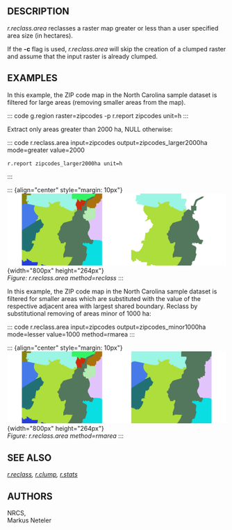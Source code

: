 ## DESCRIPTION

*r.reclass.area* reclasses a raster map greater or less than a user
specified area size (in hectares).

If the **-c** flag is used, *r.reclass.area* will skip the creation of a
clumped raster and assume that the input raster is already clumped.

## EXAMPLES

In this example, the ZIP code map in the North Carolina sample dataset
is filtered for large areas (removing smaller areas from the map).

::: code
    g.region raster=zipcodes -p
    r.report zipcodes unit=h
:::

Extract only areas greater than 2000 ha, NULL otherwise:

::: code
    r.reclass.area input=zipcodes output=zipcodes_larger2000ha mode=greater value=2000

    r.report zipcodes_larger2000ha unit=h
:::

::: {align="center" style="margin: 10px"}
![](zipcodes_larger2000ha.png){width="800px" height="264px"}\
*Figure: r.reclass.area method=reclass*
:::

In this example, the ZIP code map in the North Carolina sample dataset
is filtered for smaller areas which are substituted with the value of
the respective adjacent area with largest shared boundary. Reclass by
substitutional removing of areas minor of 1000 ha:

::: code
    r.reclass.area input=zipcodes output=zipcodes_minor1000ha mode=lesser value=1000 method=rmarea
:::

::: {align="center" style="margin: 10px"}
![](zipcodes_minor1000ha.png){width="800px" height="264px"}\
*Figure: r.reclass.area method=rmarea*
:::

## SEE ALSO

*[r.reclass](r.reclass.html), [r.clump](r.clump.html),
[r.stats](r.stats.html)*

## AUTHORS

NRCS,\
Markus Neteler
